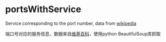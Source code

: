 # portsWithService
Service corresponding to the port number, data from [wikipedia](https://en.wikipedia.org/wiki/List_of_TCP_and_UDP_port_numbers)

端口号对应的服务信息，数据来自[维基百科](https://en.wikipedia.org/wiki/List_of_TCP_and_UDP_port_numbers)，使用python BeautifulSoup库抓取
